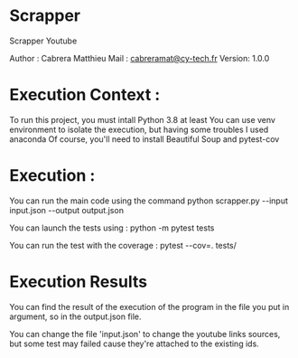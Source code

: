 # Scrapper
Scrapper Youtube

Author : Cabrera Matthieu
Mail : cabreramat@cy-tech.fr
Version: 1.0.0

# Execution Context : 
To run this project, you must intall Python 3.8 at least
You can use venv environment to isolate the execution, 
but having some troubles I used anaconda
Of course, you'll need to install Beautiful Soup and pytest-cov


# Execution :
You can run the main code using the command
    python scrapper.py --input input.json --output output.json

You can launch the tests using : 
    python -m pytest tests

You can run the test with the coverage : 
    pytest --cov=. tests/

# Execution Results

You can find the result of the execution of the program in the file you put in argument, so in the output.json file.

You can change the file 'input.json' to change the youtube links sources, but some test may failed cause they're attached to the existing ids.